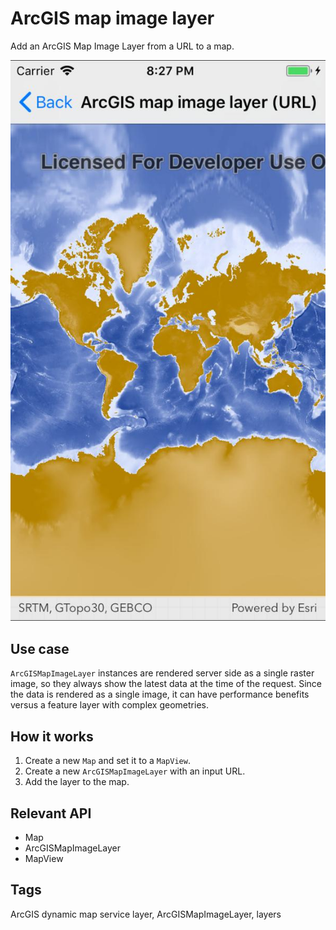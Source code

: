 # ArcGIS map image layer

Add an ArcGIS Map Image Layer from a URL to a map.

![screenshot](ArcgisMapimagelayerUrl.jpg)

## Use case

`ArcGISMapImageLayer` instances are rendered server side as a single raster image, so they always show the latest data at the time of the request. Since the data is rendered as a single image, it can have performance benefits versus a feature layer with complex geometries.

## How it works

1. Create a new `Map` and set it to a `MapView`.
2. Create a new `ArcGISMapImageLayer` with an input URL.
3. Add the layer to the map.

## Relevant API

* Map
* ArcGISMapImageLayer
* MapView

## Tags

ArcGIS dynamic map service layer, ArcGISMapImageLayer, layers
